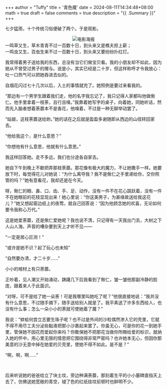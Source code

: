 +++
author = "Tuffy"
title = '青色魇'
date = 2024-08-11T14:34:48+08:00
math = true 
draft = false
comments = true
description = "{{ .Summary }}"
+++

七夕猛雨，十个传统习俗便破了两个。于是观影。

<div style="display: flex; justify-content: center;">
  <img src="/images/白蛇 浮生.png" alt="电影海报" class="img-apple">
</div>
一鸣草又生，草木青青不过一百数十日，到头来又是樵夫担上薪；</br>
一鸣虫又生，百虫生来不过一百数十日，到头来又要纷纷扑红灯。</br>

我常得着男子送给我的东西，总没有当它们做宝贝看。我的小朋友却不如此，因为她从不曾受过男子的赠与。说是小，其实已经是二十岁，但这样称呼才令我放心：吐一口热气可以把她吞进去似的。

自烟花闪过七十几次以后，入土的事情就完了。她照例是要过来看我的。

“那边有一个男学生跟着我们走，他的名字我忘记了，我只记得人家都叫他做偢仁。他手里拿着一枝荼，且行且嗅。”我靠着她写字的桌子，向着她，同她听话，然而先入脑者想着荼蘼本不是香花，他嗅着，不过是一种无聊举动罢了。

“姑娘，这枝荼蘼送给妳。”她的话在之后就是盈盈多谢随即从西边的山径转回家去。

“他给我这个，是什么意思？”

“你想他有什么意思，他就有什么意思。”

我这样回答她。走不多远，我们也分途各自家去。

她自下午到晚上不歇把弄那枝荼蘼。那花像有极大的魔力，不让她撒手一样。她要放下时，每觉得花儿对她说：“为什么离夺我？我不是偢仁之手里递给你，交你照管的吗？”她有意看花，我却还是在今天。

呀，偢仁的眼、鼻、口、齿、手、足、动作，没有一件不在花心跳跃着，没有一件不在她眼前的花枝显现出来！她心里说：“你这美男子，为甚缘故送给我这花儿？”她又想起窗边纸上的夜莺，就自己回答说：“因为他顾念她的欢喜，无论如何要令我称心万代。”



这是她爱荼蘼，还是偢仁爱她呢？我也说不清，只记得有一天我出门去，大树之下人山人海，声音的嘈杂要到天上才听不见——

“一定是居心叵测！”

“或许是她不识？起了玩心也未知”

“自然要办清，才二十岁……”



小小的棺材上有只荼蘼。

正吵着，见人潮又开始涌动，踌躇几下后我看到了偢仁，皱一皱他那副冷静的脸庞，跟着来人于此面识。

“对呀，可不是给了她一朵荼！可是我哪里叫她吃了呢？”他很直接地说：“我并没有什么意思，不过随手摘下，随手送给别人就是了。我平素送了许多东西给人，也没有什么事；怎么一朵小小的荼就可使她着了魔？”

我说：“蚌蛤何尝立志要生珠子呢？也不过是外间的沙粒偶然渗入它的壳里，它就不得不用尽工夫分泌些黏液把那小沙裹起来罢了。你虽无心，可是你的花一到她手里，管保她不因花而爱起你来吗？你敢保她不把那花当做你所赐给爱的标识，就纳入她的怀中，用心里无限的情思把它围绕得非常严密吗？也许她本无心，但因你那美意的沙无意中掉在她爱的贝壳里，使她不得不如此。是不是？”

“啊，啊，啊……”

</br>

后来听说她的爸爸给立了块土坟，旁边种满荼蘼，那刻着生平的小小墓碑直指天上去了，仿佛送她宽敞的青空，褪了色的红纸挂坟前顿时也鲜明不少。

